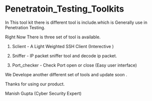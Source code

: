# Penetratoin_Testing_Toolkits
In This tool kit there is different tool is include.which is Generally use in Penetration Testing.


Right Now There is three set of tool is available.

1. Sclient - A Light Weighted SSH Client (Interective )

2. Sniffer - IP packet sniffer tool and decode ip packet.

3. Port_checker - Check Port open or close (Easy user interface)


We Develope another different set of tools and update soon .

Thanks for using our product.

   Manish Gupta
(Cyber Security Expert)

